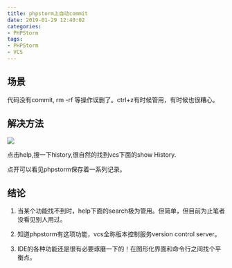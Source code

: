 ```yaml
---
title: phpstorm上自动commit
date: 2019-01-29 12:40:02
categories: 
- PHPStorm 
tags: 
- PHPStorm 
- VCS
---
```


## 场景

代码没有commit, rm -rf 等操作误删了。ctrl+z有时候管用，有时候也很糟心。

## 解决方法

![](/images/15487372770760.jpg)

点击help,搜一下history,很自然的找到vcs下面的show History.

点开可以看见phpstorm保存着一系列记录。

## 结论
1. 当某个功能找不到时，help下面的search极为管用。但简单，但目前为止笔者没看见别人用过。

2. 知道phpstorm有这项功能，vcs全称版本控制服务version control server。

3. IDE的各种功能还是很有必要琢磨一下的！在图形化界面和命令行之间找个平衡点。